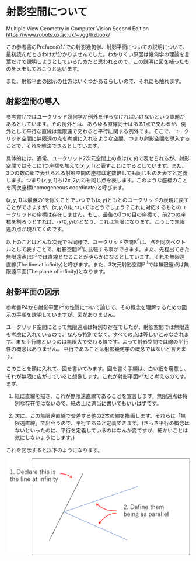 # 射影空間について

Multiple View Geometry in Computer Vision
Second Edition  
https://www.robots.ox.ac.uk/~vgg/hzbook/

この参考書のPrefaceの1.1での射影幾何学、射影平面についての説明について、最初読んだときわけが分かりませんでした。わかりくい原因は幾何学の理論を言葉だけで説明しようとしているためだと思われるので、この説明に図を補ったものをメモしておこうと思います。

また、射影平面の図示の仕方はいくつかあるらしいので、それにも触れます。

## 射影空間の導入

参考書1.1ではユークリッド幾何学が例外を作らなければいけないという課題があるとしています。その例外とは、あらゆる直線同士はある1点で交わるが、例外として平行な直線は無限遠で交わると平行に関する例外です。そこで、ユークリッド空間に無限遠の点を考慮に入れるような空間、つまり射影空間を導入することで、それを解決できるとしています。

具体的には、通常、ユークリッド2次元空間上の点は$(x,y)$で表せられるが、射影空間ではそこに1つ座標を加えて$(x,y,1)$と表すことにするとしています。また、3つの数の組で表せられる射影空間の座標は定数倍しても同じものを表すと定義します。つまり$(x,y,1)$も$(2x,2y,2)$も同じ点を表します。このような座標のことを同次座標(homogeneous coordinate)と呼びます。

$(x,y,1)$は最後の$1$を除くことでいつでも$(x,y)$ともとのユークリッドの表現に戻すことができますが、$(x,y,0)$についてはどうでしょう？これに対応するもとのユークリッドの座標は存在しません。もし、最後の3つの目の座標で、前2つの座標を割ろうとすれば、$(x/0,y/0)$となり、これは無限になります。こうして無限遠の点が現れてくのです。

以上のことはどんな次元でも同様で、ユークリッド空間$\mathbb{R}^n$は、点を同次ベクトルとして表すことで、射影空間$\mathbb{P}^n$に拡張する事ができます。また、先程出てきた無限遠点は$\mathbb{P}^2$では直線となることが明らかになるとしています。それを無限遠直線(The line at infinity)と呼びます。また、3次元射影空間$\mathbb{P}^3$では無限遠点は無限遠平面(The plane of infinity)となります。

## 射影平面の図示

参考書P4から射影平面$\mathbb{P}^2$の性質について論じて、その概念を理解するための図示の手順を説明していますが、図がありません。

ユークリッド空間にとって無限遠点は特別な存在でしたが、射影空間では無限遠も考慮に入れているので、なんら特別でなく、すべての点は等しいとみなされます。また平行線というのは無限大で交わる線です。よって射影空間では線の平行性の概念はありません。 平行であることは射影幾何学の概念ではないと言えます。

このことを頭に入れて、図を書いてみます。図を書く手順は、白い紙を用意し、それが無限に広がっていると想像します。これが射影平面$\mathbb{P}^2$だと考えるのです。まず、

1. 紙に直線を描き、これが無限遠直線であることを宣言します。無限遠点は特別な存在ではないので、紙の上に適当に書いてもいいはずです。

2. 次に、この無限遠直線で交差する他の2本の線を描画します。それらは「無限遠直線」で出会うので、平行であると定義できます。(さっき平行の概念はないといったのに、平行を定義しているのはなんか変ですが、細かいことは気にしないようにします。)

これを図示すると以下のようになります。

![](figures/ProjectivePlane.png)